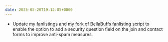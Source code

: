 ```yaml
---
date: 2025-05-20T19:12:05+0800
---
```


* Update [my fanlistings](https://fan.leilukin.com/) and [my fork of BellaBuffs fanlisting script](/projects/code/BellaBuffs-PHPMailer/) to enable the option to add a security question field on the join and contact forms to improve anti-spam measures.
